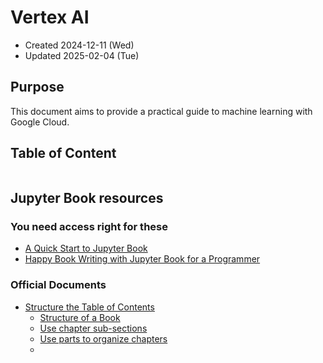 # Vertex AI
* Created 2024-12-11 (Wed)
* Updated 2025-02-04 (Tue)

## Purpose
This document aims to provide a practical guide to machine learning with Google Cloud.

## Table of Content
```{tableofcontents}
```

## Jupyter Book resources
### You need access right for these
* [A Quick Start to Jupyter Book](https://docs.google.com/document/d/1PXdBtuoIniWVbuAqwCFzM44fuYRyVbnd84CvRVcIA3M/edit?tab=t.0#heading=h.nghxr9spi7kt)
* [Happy Book Writing with Jupyter Book for a Programmer](https://docs.google.com/document/d/1XQWcRHX990Od6lShArrVzlKUOTdtHs3uFVqvJEp8rqM/edit?tab=t.0#heading=h.80rwhm8tfmk6)

### Official Documents
* [Structure the Table of Contents](https://jupyterbook.org/en/stable/structure/toc.html)
  - [Structure of a Book](https://jupyterbook.org/en/stable/structure/toc.html#structure-of-a-book)
  - [Use chapter sub-sections](https://jupyterbook.org/en/stable/structure/toc.html#use-chapter-sub-sections)
  - [Use parts to organize chapters](https://jupyterbook.org/en/stable/structure/toc.html#use-parts-to-organize-chapters)
  - 